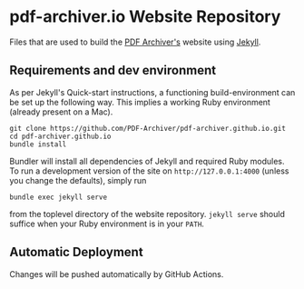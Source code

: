 # pdf-archiver.io Website Repository

Files that are used to build the [PDF Archiver's](https://pdf-archiver.github.io) website using [Jekyll](https://jekyllrb.com).

## Requirements and dev environment

As per Jekyll's Quick-start instructions, a functioning build-environment can be set up the following way. This implies a working Ruby environment (already present on a Mac).

```
git clone https://github.com/PDF-Archiver/pdf-archiver.github.io.git
cd pdf-archiver.github.io
bundle install
```

Bundler will install all dependencies of Jekyll and required Ruby modules. To run a development version of the site on `http://127.0.0.1:4000` (unless you change the defaults), simply run

```
bundle exec jekyll serve
```

from the toplevel directory of the website repository. `jekyll serve` should suffice when your Ruby environment is in your `PATH`.


## Automatic Deployment

Changes will be pushed automatically by GitHub Actions.
